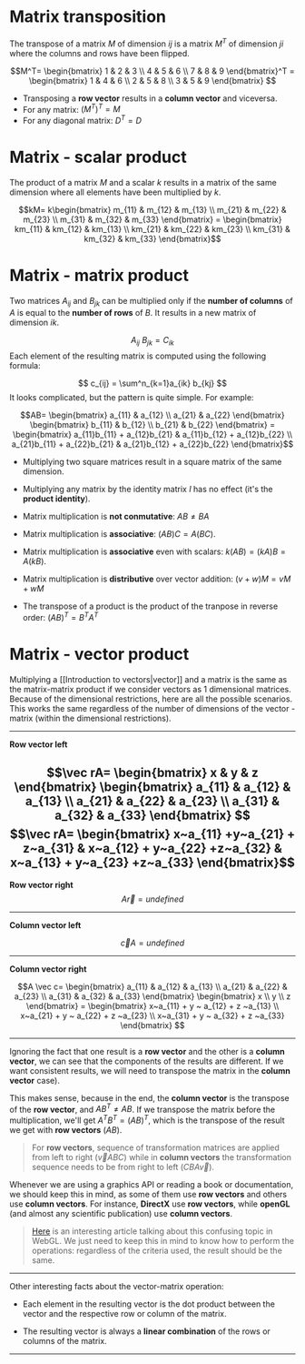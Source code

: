 
# Matrix transposition

The transpose of a matrix $M$ of dimension $ij$ is a matrix $M^T$ of dimension $ji$ where the columns and rows have been flipped. 

$$M^T= \begin{bmatrix} 1 & 2 & 3 \\ 4 & 5 & 6  \\ 7 & 8 & 9  \end{bmatrix}^T = \begin{bmatrix} 1 & 4 & 6 \\ 2 & 5 & 8  \\ 3 & 5 & 9  \end{bmatrix} $$ 
- Transposing a **row vector** results in a **column vector** and viceversa.
- For any matrix: $(M^T)^T = M$
- For any diagonal matrix: $D^T = D$

# Matrix - scalar product

The product of a matrix $M$ and a scalar $k$ results in a matrix of the same dimension where all elements have been multiplied by $k$.

$$kM= k\begin{bmatrix} m_{11} & m_{12} & m_{13} \\ m_{21} & m_{22} & m_{23}  \\ m_{31} & m_{32} & m_{33}  \end{bmatrix} = \begin{bmatrix} km_{11} & km_{12} & km_{13} \\ km_{21} & km_{22} & km_{23}  \\ km_{31} & km_{32} & km_{33}  \end{bmatrix}$$

# Matrix - matrix product

Two matrices $A_{ij}$ and $B_{jk}$ can be multiplied only if the **number of columns** of $A$ is equal to the **number of rows** of $B$. It results in a new matrix of dimension $ik$.

$$A_{ij} ~ B_{jk} = C_{ik} $$
Each element of the resulting matrix is computed using the following formula:

$$ c_{ij} = \sum^n_{k=1}a_{ik} b_{kj} $$
It looks complicated, but the pattern is quite simple. For example:

$$AB= \begin{bmatrix} a_{11} & a_{12} \\ a_{21} & a_{22} \end{bmatrix} \begin{bmatrix} b_{11} & b_{12} \\ b_{21} & b_{22} \end{bmatrix} = \begin{bmatrix} a_{11}b_{11} + a_{12}b_{21} & a_{11}b_{12} + a_{12}b_{22} \\ a_{21}b_{11} + a_{22}b_{21} & a_{21}b_{12} + a_{22}b_{22} \end{bmatrix}$$

- Multiplying two square matrices result in a square matrix of the same dimension.

- Multiplying any matrix by the identity matrix $I$ has no effect (it's the **product identity**).

- Matrix multiplication is **not conmutative**: $AB \neq BA$

- Matrix multiplication is **associative**: $(AB)C = A(BC)$.

- Matrix multiplication is **associative** even with scalars:  $k(AB) = (kA)B = A(kB)$.

- Matrix multiplication is **distributive** over vector addition: $(v+w)M = vM + wM$

- The transpose of a product is the product of the tranpose in reverse order: $(AB)^T=B^TA^T$

# Matrix - vector product

Multiplying a [[Introduction to vectors|vector]] and a matrix is the same as the matrix-matrix product if we consider vectors as 1 dimensional matrices. Because of the dimensional restrictions, here are all the possible scenarios. This works the same regardless of the number of dimensions of the vector - matrix (within the dimensional restrictions).

___
**Row vector left**

$$\vec rA= \begin{bmatrix} x & y & z  \end{bmatrix} \begin{bmatrix} a_{11} & a_{12} & a_{13} \\ a_{21} & a_{22} & a_{23} \\ a_{31} & a_{32} & a_{33} \end{bmatrix} $$
$$\vec rA= \begin{bmatrix} x~a_{11} +y~a_{21} + z~a_{31} & x~a_{12} + y~a_{22} +z~a_{32} & x~a_{13} + y~a_{23} +z~a_{33}  \end{bmatrix}$$
---
**Row vector right**
$$A\vec r= undefined $$
___
**Column vector left**

$$\vec c A= undefined $$
___
**Column vector right**

$$A \vec c= \begin{bmatrix} a_{11} & a_{12} & a_{13} \\ a_{21} & a_{22} & a_{23} \\ a_{31} & a_{32} & a_{33} \end{bmatrix} \begin{bmatrix} x \\ y \\ z \end{bmatrix} = \begin{bmatrix} x~a_{11} + y ~ a_{12} + z ~a_{13} \\ x~a_{21} + y ~ a_{22} + z ~a_{23} \\ x~a_{31} + y ~ a_{32} + z ~a_{33} \end{bmatrix}  $$
___

Ignoring the fact that one result is a **row vector** and the other is a **column vector**, we can see that the components of the results are different. If we want consistent results, we will need to transpose the matrix in the **column vector** case). 

This makes sense, because in the end, the **column vector** is the transpose of the **row vector**, and $AB^T \neq AB$. If we transpose the matrix before the multiplication, we'll get $A^TB^T=(AB)^T$, which is the transpose of the result we get with **row vectors** ($AB$). 

>For **row vectors**, sequence of transformation matrices are applied from left to right ($\vec v ABC$) while in **column vectors** the transformation sequence needs to be from right to left ($CBA\vec v$). 

Whenever we are using a graphics API or reading a book or documentation, we should keep this in mind, as some of them use **row vectors** and others use **column vectors**. For instance, **DirectX** use **row vectors**, while **openGL** (and almost any scientific publication) use **column vectors**. 

>[Here](https://webgl2fundamentals.org/webgl/lessons/webgl-matrix-vs-math.html) is an interesting article talking about this confusing topic in WebGL. We just need to keep this in mind to know how to perform the operations: regardless of the criteria used, the result should be the same.

___
Other interesting facts about the vector-matrix operation:

- Each element in the resulting vector is the dot product between the vector and the respective row or column of the matrix.

- The resulting vector is always a **linear combination** of the rows or columns of the matrix.
___

